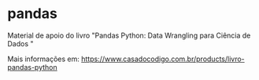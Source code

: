 # pandas
Material de apoio do livro "Pandas Python: Data Wrangling para Ciência de Dados "

Mais informações em: https://www.casadocodigo.com.br/products/livro-pandas-python


